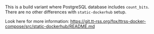 This is a build variant where PostgreSQL database includes `count_bits`. There are no other differences with `static-dockerhub` setup.

Look here for more information: https://git.tt-rss.org/fox/ttrss-docker-compose/src/static-dockerhub/README.md